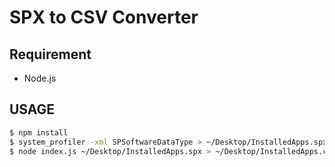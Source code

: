 # SPX to CSV Converter

## Requirement

- Node.js

## USAGE

```sh
$ npm install
$ system_profiler -xml SPSoftwareDataType > ~/Desktop/InstalledApps.spx 
$ node index.js ~/Desktop/InstalledApps.spx > ~/Desktop/InstalledApps.csv
```

